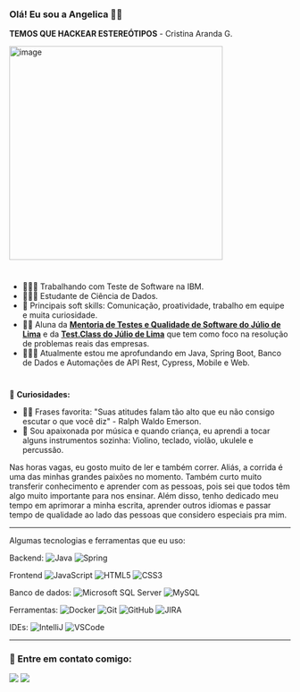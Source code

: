### Olá! Eu sou a Angelica 🧑‍💻


                                                                                        

**TEMOS QUE HACKEAR ESTEREÓTIPOS** - Cristina Aranda G.
<div 
<align="center">
<img width="382" alt="image" src="https://github.com/fariasangelica/fariasangelica/assets/98922466/32880d96-4a76-4d60-be29-09385f0413bd">

</div>

#
- 🧑🏻‍💻 Trabalhando com Teste de Software na IBM.
- 🧑🏻‍🎓 Estudante de Ciência de Dados.
- 🧠 Principais soft skills: Comunicação, proatividade, trabalho em equipe e muita curiosidade.
- ✍🏼 Aluna da **[Mentoria de Testes e Qualidade de Software do Júlio de Lima](https://www.juliodelima.com.br/mentoria/)** e da **[Test.Class do Júlio de Lima](https://juliodelima.com.br/test.class/)** que tem como foco na resolução de problemas reais das empresas.
- 🕵🏻‍♀️ Atualmente estou me aprofundando em Java, Spring Boot, Banco de Dados e Automações de API Rest, Cypress, Mobile e Web. 

#

👀 **Curiosidades:**

- ✍🏼 Frases favorita: "Suas atitudes falam tão alto que eu não consigo escutar o que você diz" - Ralph Waldo Emerson.
- 🎻 Sou apaixonada por música e quando criança, eu aprendi a tocar alguns instrumentos sozinha: Violino, teclado, violão, ukulele e percussão.

Nas horas vagas, eu gosto muito de ler e também correr. Aliás, a corrida é uma das minhas grandes paixões no momento. Também curto muito transferir conhecimento e aprender com as pessoas, pois sei que todos têm algo muito importante para nos ensinar. Além disso, tenho dedicado meu tempo em aprimorar a minha escrita, aprender outros idiomas e passar tempo de qualidade ao lado das pessoas que considero especiais pra mim.

____

  
Algumas tecnologias e ferramentas que eu uso:


Backend: 
![Java](https://img.shields.io/badge/-Java-007396?style=flat-square&logo=java)
![Spring](https://img.shields.io/badge/-Spring-6DB33F?style=flat-square&logo=spring&logoColor=white)

Frontend
![JavaScript](https://img.shields.io/badge/-JavaScript-black?style=flat-square&logo=javascript)
![HTML5](https://img.shields.io/badge/-HTML5-E34F26?style=flat-square&logo=html5&logoColor=white)
![CSS3](https://img.shields.io/badge/-CSS3-1572B6?style=flat-square&logo=css3)

Banco de dados:
![Microsoft SQL Server](https://img.shields.io/badge/-SQL%20Server-CC2927?style=flat-square&logo=microsoft-sql-server&logoColor=white)
![MySQL](https://img.shields.io/badge/-MySQL-4479A1?style=flat-square&logo=mysql&logoColor=white)

Ferramentas:
![Docker](https://img.shields.io/badge/-Docker-2496ED?style=flat-square&logo=docker&logoColor=white)
![Git](https://img.shields.io/badge/-Git-black?style=flat-square&logo=git)
![GitHub](https://img.shields.io/badge/-GitHub-181717?style=flat-square&logo=github)
![JIRA](https://img.shields.io/badge/-JIRA-0052CC?style=flat-square&logo=jira)

IDEs:
![IntelliJ](https://img.shields.io/badge/-IntelliJ%20IDEA-black?style=flat-square&logo=intellij-idea&logoColor=white)
![VSCode](https://img.shields.io/badge/-VSCode-007ACC?style=flat-square&logo=visual-studio-code&logoColor=white)
   
  
____
<h3 align="left">🔗 Entre em contato comigo:</h3>
<p align="left">
  <a href = "mailto:angelicafarioliveira@gmail.com"><img src="https://img.shields.io/badge/-Gmail-%23333?style=for-the-badge&logo=gmail&logoColor=white" target="_blank"></a>
  <a href="http://www.linkedin.com/in/an
gelicaoliveira-ciênciadedados" target="_blank"><img src="https://img.shields.io/badge/-LinkedIn-%230077B5?style=for-the-badge&logo=linkedin&logoColor=white" target="_blank"></a> 
</div>

